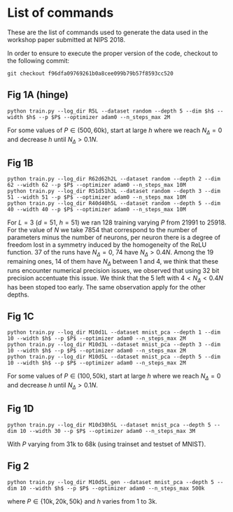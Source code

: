 # List of commands

These are the list of commands used to generate the data used in the workshop paper submitted at NIPS 2018.

In order to ensure to execute the proper version of the code, checkout to the following commit:
```
git checkout f96dfa09769261b0a8cee099b79b57f8593cc520
```

## Fig 1A (hinge)

```
python train.py --log_dir R5L --dataset random --depth 5 --dim $h$ --width $h$ --p $P$ --optimizer adam0 --n_steps_max 2M
```

For some values of $P \in (500, 60\mathrm{k})$, start at large $h$ where we reach $N_\Delta = 0$ and decrease $h$ until $N_\Delta > 0.1N$.

## Fig 1B
```
python train.py --log_dir R62d62h2L --dataset random --depth 2 --dim 62 --width 62 --p $P$ --optimizer adam0 --n_steps_max 10M
python train.py --log_dir R51d51h3L --dataset random --depth 3 --dim 51 --width 51 --p $P$ --optimizer adam0 --n_steps_max 10M
python train.py --log_dir R40d40h5L --dataset random --depth 5 --dim 40 --width 40 --p $P$ --optimizer adam0 --n_steps_max 10M
```
For $L=3$ ($d=51$, $h=51$) we ran 128 training varying $P$ from 21991 to 25918. 
For the value of $N$ we take $7854$ that correspond to the number of parameters minus the number of neurons, per neuron there is a degree of freedom lost in a symmetry induced by the homogeneity of the ReLU function.
37 of the runs have $N_\Delta = 0$, 74 have $N_\Delta > 0.4N$. Among the 19 remaining ones, 14 of them have $N_\Delta$ between 1 and 4, we think that these runs encounter numerical precision issues, we observed that using 32 bit precision accentuate this issue.
We think that the 5 left with $4 < N_\Delta < 0.4 N$ has been stoped too early. The same observation apply for the other depths.

## Fig 1C
```
python train.py --log_dir M10d1L --dataset mnist_pca --depth 1 --dim 10 --width $h$ --p $P$ --optimizer adam0 --n_steps_max 2M
python train.py --log_dir M10d3L --dataset mnist_pca --depth 3 --dim 10 --width $h$ --p $P$ --optimizer adam0 --n_steps_max 2M
python train.py --log_dir M10d5L --dataset mnist_pca --depth 5 --dim 10 --width $h$ --p $P$ --optimizer adam0 --n_steps_max 2M
```
For some values of $P \in (100, 50\mathrm{k})$, start at large $h$ where we reach $N_\Delta = 0$ and decrease $h$ until $N_\Delta > 0.1N$.

## Fig 1D
```
python train.py --log_dir M10d30h5L --dataset mnist_pca --depth 5 --dim 10 --width 30 --p $P$ --optimizer adam0 --n_steps_max 3M
```
With $P$ varying from 31k to 68k (using trainset and testset of MNIST).


## Fig 2
```
python train.py --log_dir M10d5L_gen --dataset mnist_pca --depth 5 --dim 10 --width $h$ --p $P$ --optimizer adam0 --n_steps_max 500k
```
where $P \in \{10\mathrm{k}, 20\mathrm{k}, 50\mathrm{k}\}$ and $h$ varies from 1 to 3k.
